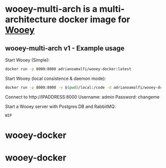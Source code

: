 # wooey-multi-arch is a multi-architecture docker image for [Wooey](https://wooey.readthedocs.io/en/latest/running_wooey.html)

## wooey-multi-arch v1 - Example usage

Start Wooey (Simple):

```bash
docker run -p 8000:8000 adrianoamalfi/wooey-docker:latest
```

Start Wooey (local consistence & daemon mode):

```bash
docker run -p 8000:8000 -v $(pwd)/local:/code -d adrianoamalfi/wooey-docker:latest
```

Connect to http://IPADDRESS:8000 
Username: admin
Password: changeme

Start a Wooey server with Postgres DB and RabbitMQ:

```bash
WIP
```
# wooey-docker
# wooey-docker
